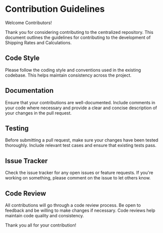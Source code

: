# Contribution Guidelines

Welcome Contributors!

Thank you for considering contributing to the centralized repository. This document outlines the guidelines for contributing to the development of Shipping Rates and Calculations.

## Code Style
Please follow the coding style and conventions used in the existing codebase. This helps maintain consistency across the project.

## Documentation
Ensure that your contributions are well-documented. Include comments in your code where necessary and provide a clear and concise description of your changes in the pull request.

## Testing
Before submitting a pull request, make sure your changes have been tested thoroughly. Include relevant test cases and ensure that existing tests pass.

## Issue Tracker
Check the issue tracker for any open issues or feature requests. If you're working on something, please comment on the issue to let others know.

## Code Review
All contributions will go through a code review process. Be open to feedback and be willing to make changes if necessary. Code reviews help maintain code quality and consistency.

Thank you all for your contribution!
